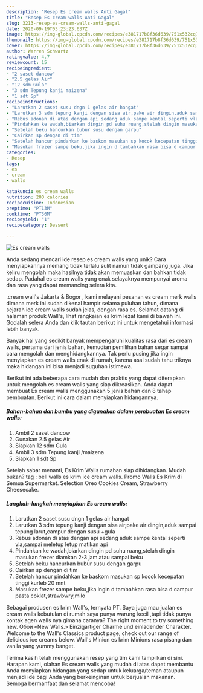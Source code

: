 ```yaml
---
description: "Resep Es cream walls Anti Gagal"
title: "Resep Es cream walls Anti Gagal"
slug: 3213-resep-es-cream-walls-anti-gagal
date: 2020-09-19T03:23:23.637Z
image: https://img-global.cpcdn.com/recipes/e381717b8f36d639/751x532cq70/es-cream-walls-foto-resep-utama.jpg
thumbnail: https://img-global.cpcdn.com/recipes/e381717b8f36d639/751x532cq70/es-cream-walls-foto-resep-utama.jpg
cover: https://img-global.cpcdn.com/recipes/e381717b8f36d639/751x532cq70/es-cream-walls-foto-resep-utama.jpg
author: Warren Schwartz
ratingvalue: 4.7
reviewcount: 15
recipeingredient:
- "2 saset dancow"
- "2.5 gelas Air"
- "12 sdm Gula"
- "3 sdm Tepung kanji maizena"
- "1 sdt Sp"
recipeinstructions:
- "Larutkan 2 saset susu dngn 1 gelas air hangat"
- "Larutkan 3 sdm tepung kanji dengan sisa air,pake air dingin,aduk sampai tepung larut,campur dengan susu +gula"
- "Rebus adonan di atas dengan api sedang aduk sampe kental seperti vla,sampai meletup letup matikan api"
- "Pindahkan ke wadah,biarkan dingin pd suhu ruang,stelah dingin masukan frezer diamkan 2-3 jam atau sampai beku"
- "Setelah beku hancurkan bubur susu dengan garpu"
- "Cairkan sp dengan di tim"
- "Setelah hancur pindahkan ke baskom masukan sp kocok kecepatan tinggi kurleb 20 mnt"
- "Masukan frezer sampe beku,jika ingin d tambahkan rasa bisa d campur pasta coklat,strawbwry,milo"
categories:
- Resep
tags:
- es
- cream
- walls

katakunci: es cream walls 
nutrition: 200 calories
recipecuisine: Indonesian
preptime: "PT13M"
cooktime: "PT36M"
recipeyield: "1"
recipecategory: Dessert

---
```



![Es cream walls](https://img-global.cpcdn.com/recipes/e381717b8f36d639/751x532cq70/es-cream-walls-foto-resep-utama.jpg)

Anda sedang mencari ide resep es cream walls yang unik? Cara menyiapkannya memang tidak terlalu sulit namun tidak gampang juga. Jika keliru mengolah maka hasilnya tidak akan memuaskan dan bahkan tidak sedap. Padahal es cream walls yang enak selayaknya mempunyai aroma dan rasa yang dapat memancing selera kita.

.cream wall&#39;s Jakarta &amp; Bogor , kami melayani pesanan es cream merk walls dimana merk ini sudah dikenal hampir selama puluhan tahun, dimana sejarah ice cream walls sudah jelas, dengan rasa es. Selamat datang di halaman produk Wall&#39;s, lihat rangkaian es krim lezat kami di bawah ini. Godalah selera Anda dan klik tautan berikut ini untuk mengetahui informasi lebih banyak.

Banyak hal yang sedikit banyak mempengaruhi kualitas rasa dari es cream walls, pertama dari jenis bahan, kemudian pemilihan bahan segar sampai cara mengolah dan menghidangkannya. Tak perlu pusing jika ingin menyiapkan es cream walls enak di rumah, karena asal sudah tahu triknya maka hidangan ini bisa menjadi suguhan istimewa.


Berikut ini ada beberapa cara mudah dan praktis yang dapat diterapkan untuk mengolah es cream walls yang siap dikreasikan. Anda dapat membuat Es cream walls menggunakan 5 jenis bahan dan 8 tahap pembuatan. Berikut ini cara dalam menyiapkan hidangannya.

<!--inarticleads1-->

##### Bahan-bahan dan bumbu yang digunakan dalam pembuatan Es cream walls:

1. Ambil 2 saset dancow
1. Gunakan 2.5 gelas Air
1. Siapkan 12 sdm Gula
1. Ambil 3 sdm Tepung kanji /maizena
1. Siapkan 1 sdt Sp


Setelah sabar menanti, Es Krim Walls rumahan siap dihidangkan. Mudah bukan? tag : bell walls es krim ice cream walls. Promo Walls Es Krim di Semua Supermarket. Selection Oreo Cookies Cream, Strawberry Cheesecake. 

<!--inarticleads2-->

##### Langkah-langkah menyiapkan Es cream walls:

1. Larutkan 2 saset susu dngn 1 gelas air hangat
1. Larutkan 3 sdm tepung kanji dengan sisa air,pake air dingin,aduk sampai tepung larut,campur dengan susu +gula
1. Rebus adonan di atas dengan api sedang aduk sampe kental seperti vla,sampai meletup letup matikan api
1. Pindahkan ke wadah,biarkan dingin pd suhu ruang,stelah dingin masukan frezer diamkan 2-3 jam atau sampai beku
1. Setelah beku hancurkan bubur susu dengan garpu
1. Cairkan sp dengan di tim
1. Setelah hancur pindahkan ke baskom masukan sp kocok kecepatan tinggi kurleb 20 mnt
1. Masukan frezer sampe beku,jika ingin d tambahkan rasa bisa d campur pasta coklat,strawbwry,milo


Sebagai produsen es krim Wall&#39;s, ternyata PT. Saya juga mau jualan es cream walls kebutulan di rumah saya punya warung kecil ,tapi tidak punya kontak agen walls nya gimana caranya? The right moment to try something new. Обои «New Walls.» Einzigartiger Charme und einladender Charakter. Welcome to the Wall&#39;s Classics product page, check out our range of delicious ice creams below. Wall&#39;s Minion es krim Minions rasa pisang dan vanila yang yummy banget. 

Terima kasih telah menggunakan resep yang tim kami tampilkan di sini. Harapan kami, olahan Es cream walls yang mudah di atas dapat membantu Anda menyiapkan hidangan yang sedap untuk keluarga/teman ataupun menjadi ide bagi Anda yang berkeinginan untuk berjualan makanan. Semoga bermanfaat dan selamat mencoba!
